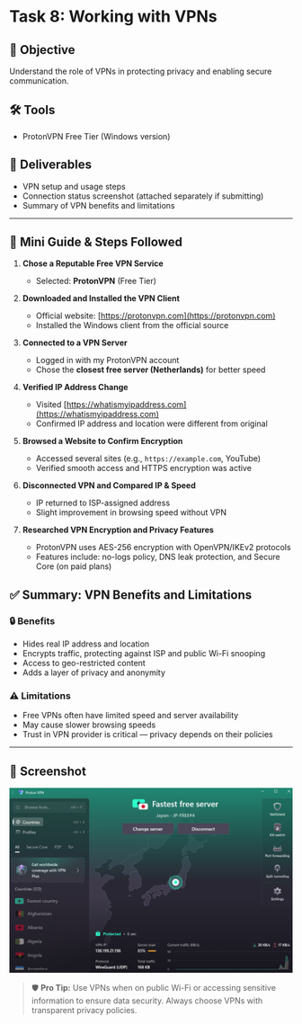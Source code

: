 # Task 8: Working with VPNs

## 🎯 Objective
Understand the role of VPNs in protecting privacy and enabling secure communication.

## 🛠️ Tools
- ProtonVPN Free Tier (Windows version)

## 📄 Deliverables
- VPN setup and usage steps
- Connection status screenshot (attached separately if submitting)
- Summary of VPN benefits and limitations

---

## 🧭 Mini Guide & Steps Followed

1. **Chose a Reputable Free VPN Service**  
   - Selected: **ProtonVPN** (Free Tier)

2. **Downloaded and Installed the VPN Client**  
   - Official website: [https://protonvpn.com](https://protonvpn.com)  
   - Installed the Windows client from the official source

3. **Connected to a VPN Server**  
   - Logged in with my ProtonVPN account  
   - Chose the **closest free server (Netherlands)** for better speed

4. **Verified IP Address Change**  
   - Visited [https://whatismyipaddress.com](https://whatismyipaddress.com)  
   - Confirmed IP address and location were different from original

5. **Browsed a Website to Confirm Encryption**  
   - Accessed several sites (e.g., `https://example.com`, YouTube)  
   - Verified smooth access and HTTPS encryption was active

6. **Disconnected VPN and Compared IP & Speed**  
   - IP returned to ISP-assigned address  
   - Slight improvement in browsing speed without VPN

7. **Researched VPN Encryption and Privacy Features**  
   - ProtonVPN uses AES-256 encryption with OpenVPN/IKEv2 protocols  
   - Features include: no-logs policy, DNS leak protection, and Secure Core (on paid plans)


## ✅ Summary: VPN Benefits and Limitations

### 🔒 Benefits
- Hides real IP address and location
- Encrypts traffic, protecting against ISP and public Wi-Fi snooping
- Access to geo-restricted content
- Adds a layer of privacy and anonymity

### ⚠️ Limitations
- Free VPNs often have limited speed and server availability
- May cause slower browsing speeds
- Trust in VPN provider is critical — privacy depends on their policies

---

## 📸 Screenshot

![vpn](https://github.com/hizanrahman/Elevate_Labs_Internship/blob/main/Task-08/VPN.png)

> 🛡️ **Pro Tip:** Use VPNs when on public Wi-Fi or accessing sensitive information to ensure data security. Always choose VPNs with transparent privacy policies.
